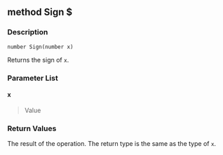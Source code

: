 ## method Sign $ ##

### Description ###
	number Sign(number x)
Returns the sign of `x`.

### Parameter List ###
#### x ####
> Value

### Return Values ###
The result of the operation. The return type is the same as the type of `x`.